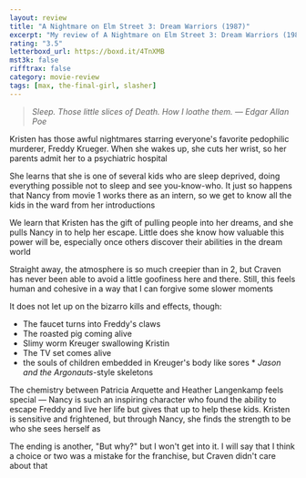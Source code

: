 ```yaml
---
layout: review
title: "A Nightmare on Elm Street 3: Dream Warriors (1987)"
excerpt: "My review of A Nightmare on Elm Street 3: Dream Warriors (1987)"
rating: "3.5"
letterboxd_url: https://boxd.it/4TnXMB
mst3k: false
rifftrax: false
category: movie-review
tags: [max, the-final-girl, slasher]
---
```


<blockquote><i>Sleep.
</i><i>Those little slices of Death.
</i><i>How I loathe them.
</i><i>— Edgar Allan Poe</i></blockquote>Kristen has those awful nightmares starring everyone's favorite pedophilic murderer, Freddy Krueger. When she wakes up, she cuts her wrist, so her parents admit her to a psychiatric hospital

She learns that she is one of several kids who are sleep deprived, doing everything possible not to sleep and see you-know-who. It just so happens that Nancy from movie 1 works there as an intern, so we get to know all the kids in the ward from her introductions

We learn that Kristen has the gift of pulling people into her dreams, and she pulls Nancy in to help her escape. Little does she know how valuable this power will be, especially once others discover their abilities in the dream world

Straight away, the atmosphere is so much creepier than in 2, but Craven has never been able to avoid a little goofiness here and there. Still, this feels human and cohesive in a way that I can forgive some slower moments

It does not let up on the bizarro kills and effects, though:

- The faucet turns into Freddy's claws
- The roasted pig coming alive
- Slimy worm Kreuger swallowing Kristin
- The TV set comes alive
- the souls of children embedded in Kreuger's body like sores \*<i> Jason and the Argonauts</i>-style skeletons

The chemistry between Patricia Arquette and Heather Langenkamp feels special — Nancy is such an inspiring character who found the ability to escape Freddy and live her life but gives that up to help these kids. Kristen is sensitive and frightened, but through Nancy, she finds the strength to be who she sees herself as

The ending is another, "But why?" but I won't get into it. I will say that I think a choice or two was a mistake for the franchise, but Craven didn't care about that
